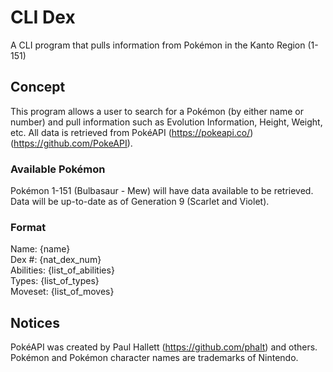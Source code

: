 # CLI Dex
A CLI program that pulls information from Pokémon in the Kanto Region (1-151)

## Concept
This program allows a user to search for a Pokémon (by either name or number) and pull information such as Evolution Information, Height, Weight, etc. All data is retrieved from PokéAPI (https://pokeapi.co/) (https://github.com/PokeAPI).

### Available Pokémon
Pokémon 1-151 (Bulbasaur - Mew) will have data available to be retrieved. Data will be up-to-date as of Generation 9 (Scarlet and Violet).

### Format
Name: {name} <br>
Dex #: {nat_dex_num} <br>
Abilities: {list_of_abilities} <br>
Types: {list_of_types} <br>
Moveset: {list_of_moves}

## Notices
PokéAPI was created by Paul Hallett (https://github.com/phalt) and others. Pokémon and Pokémon character names are trademarks of Nintendo.